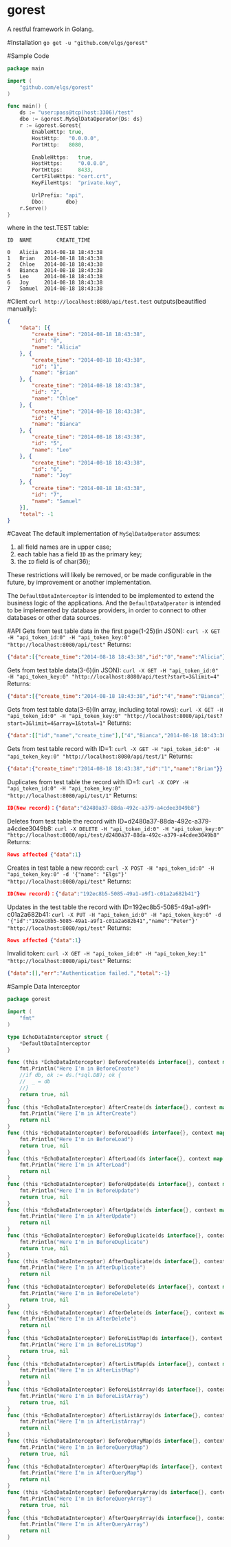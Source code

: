 gorest
======

A restful framework in Golang.

#Installation
`go get -u "github.com/elgs/gorest"`

#Sample Code
```go
package main

import (
	"github.com/elgs/gorest"
)

func main() {
	ds := "user:pass@tcp(host:3306)/test"
	dbo := &gorest.MySqlDataOperator{Ds: ds}
	r := &gorest.Gorest{
		EnableHttp: true,
		HostHttp:   "0.0.0.0",
		PortHttp:   8080,

		EnableHttps:   true,
		HostHttps:     "0.0.0.0",
		PortHttps:     8433,
		CertFileHttps: "cert.crt",
		KeyFileHttps:  "private.key",

		UrlPrefix: "api",
		Dbo:       dbo}
	r.Serve()
}
```
where in the test.TEST table:
```
ID	NAME		CREATE_TIME

0	Alicia	2014-08-18 18:43:38
1	Brian	2014-08-18 18:43:38
2	Chloe	2014-08-18 18:43:38
4	Bianca	2014-08-18 18:43:38
5	Leo		2014-08-18 18:43:38
6	Joy		2014-08-18 18:43:38
7	Samuel	2014-08-18 18:43:38
```

#Client
`curl http://localhost:8080/api/test.test`
outputs(beautified manually):
```json
{
	"data": [{
		"create_time": "2014-08-18 18:43:38",
		"id": "0",
		"name": "Alicia"
	}, {
		"create_time": "2014-08-18 18:43:38",
		"id": "1",
		"name": "Brian"
	}, {
		"create_time": "2014-08-18 18:43:38",
		"id": "2",
		"name": "Chloe"
	}, {
		"create_time": "2014-08-18 18:43:38",
		"id": "4",
		"name": "Bianca"
	}, {
		"create_time": "2014-08-18 18:43:38",
		"id": "5",
		"name": "Leo"
	}, {
		"create_time": "2014-08-18 18:43:38",
		"id": "6",
		"name": "Joy"
	}, {
		"create_time": "2014-08-18 18:43:38",
		"id": "7",
		"name": "Samuel"
	}],
	"total": -1
}
```

#Caveat
The default implementation of `MySqlDataOperator` assumes:

1. all field names are in upper case;
2. each table has a field `ID` as the primary key;
3. the `ID` field is of char(36);

These restrictions will likely be removed, or be made configurable in the 
future, by improvement or another implementation.

The `DefaultDataInterceptor` is intended to be implemented to extend the 
business logic of the applications. And the `DefaultDataOperator` is intended 
to be implemented by database providers, in order to connect to other databases
or other data sources.

#API
Gets from test table data in the first page(1-25)(in JSON):
```curl -X GET -H "api_token_id:0" -H "api_token_key:0" "http://localhost:8080/api/test"```
Returns:
```json
{"data":[{"create_time":"2014-08-18 18:43:38","id":"0","name":"Alicia"},{"create_time":"2014-08-18 18:43:38","id":"1","name":"Brian"},{"create_time":"2014-08-18 18:43:38","id":"2","name":"Chloe"},{"create_time":"2014-08-18 18:43:38","id":"4","name":"Bianca"},{"create_time":"2014-08-18 18:43:38","id":"5","name":"Leo"},{"create_time":"2014-08-18 18:43:38","id":"6","name":"Joy"},{"create_time":"2014-08-18 18:43:38","id":"7","name":"Samuel"}],"total":-1}
```

Gets from test table data(3-6)(in JSON):
```curl -X GET -H "api_token_id:0" -H "api_token_key:0" "http://localhost:8080/api/test?start=3&limit=4"```
Returns:
```json
{"data":[{"create_time":"2014-08-18 18:43:38","id":"4","name":"Bianca"},{"create_time":"2014-08-18 18:43:38","id":"5","name":"Leo"},{"create_time":"2014-08-18 18:43:38","id":"6","name":"Joy"},{"create_time":"2014-08-18 18:43:38","id":"7","name":"Samuel"}],"total":-1}
```

Gets from test table data(3-6)(In array, including total rows):
```curl -X GET -H "api_token_id:0" -H "api_token_key:0" "http://localhost:8080/api/test?start=3&limit=4&array=1&total=1"```
Returns:
```json
{"data":[["id","name","create_time"],["4","Bianca","2014-08-18 18:43:38"],["5","Leo","2014-08-18 18:43:38"],["6","Joy","2014-08-18 18:43:38"],["7","Samuel","2014-08-18 18:43:38"]],"total":7}
```

Gets from test table record with ID=1:
```curl -X GET -H "api_token_id:0" -H "api_token_key:0" "http://localhost:8080/api/test/1"```
Returns:
```json
{"data":{"create_time":"2014-08-18 18:43:38","id":"1","name":"Brian"}}
```

Duplicates from test table the record with ID=1:
```curl -X COPY -H "api_token_id:0" -H "api_token_key:0" "http://localhost:8080/api/test/1"```
Returns:
```json
ID(New record)：{"data":"d2480a37-88da-492c-a379-a4cdee3049b8"}
```

Deletes from test table the record  with ID=d2480a37-88da-492c-a379-a4cdee3049b8:
```curl -X DELETE -H "api_token_id:0" -H "api_token_key:0" "http://localhost:8080/api/test/d2480a37-88da-492c-a379-a4cdee3049b8"```
Returns:
```json
Rows affected {"data":1}
```

Creates in test table a new record:
```curl -X POST -H "api_token_id:0" -H "api_token_key:0" -d '{"name": "Elgs"}' "http://localhost:8080/api/test"```
Returns:
```json
ID(New record)：{"data":"192ec8b5-5085-49a1-a9f1-c01a2a682b41"}
```

Updates in the test table the record with ID=192ec8b5-5085-49a1-a9f1-c01a2a682b41:
```curl -X PUT -H "api_token_id:0" -H "api_token_key:0" -d '{"id":"192ec8b5-5085-49a1-a9f1-c01a2a682b41","name":"Peter"}' "http://localhost:8080/api/test"```
Returns:
```json
Rows affected {"data":1}
```

Invalid token:
```curl -X GET -H "api_token_id:0" -H "api_token_key:1" "http://localhost:8080/api/test"```
Returns:
```json
{"data":[],"err":"Authentication failed.","total":-1}
```

#Sample Data Interceptor
```go
package gorest

import (
	"fmt"
)

type EchoDataInterceptor struct {
	*DefaultDataInterceptor
}

func (this *EchoDataInterceptor) BeforeCreate(ds interface{}, context map[string]interface{}, data map[string]interface{}) (bool, error) {
	fmt.Println("Here I'm in BeforeCreate")
	//if db, ok := ds.(*sql.DB); ok {
	//	_ = db
	//}
	return true, nil
}
func (this *EchoDataInterceptor) AfterCreate(ds interface{}, context map[string]interface{}, data map[string]interface{}) error {
	fmt.Println("Here I'm in AfterCreate")
	return nil
}
func (this *EchoDataInterceptor) BeforeLoad(ds interface{}, context map[string]interface{}, id string) (bool, error) {
	fmt.Println("Here I'm in BeforeLoad")
	return true, nil
}
func (this *EchoDataInterceptor) AfterLoad(ds interface{}, context map[string]interface{}, data map[string]string) error {
	fmt.Println("Here I'm in AfterLoad")
	return nil
}
func (this *EchoDataInterceptor) BeforeUpdate(ds interface{}, context map[string]interface{}, oldData map[string]interface{}, data map[string]interface{}) (bool, error) {
	fmt.Println("Here I'm in BeforeUpdate")
	return true, nil
}
func (this *EchoDataInterceptor) AfterUpdate(ds interface{}, context map[string]interface{}, oldData map[string]interface{}, data map[string]interface{}) error {
	fmt.Println("Here I'm in AfterUpdate")
	return nil
}
func (this *EchoDataInterceptor) BeforeDuplicate(ds interface{}, context map[string]interface{}, oldData map[string]interface{}, data map[string]interface{}) (bool, error) {
	fmt.Println("Here I'm in BeforeDuplicate")
	return true, nil
}
func (this *EchoDataInterceptor) AfterDuplicate(ds interface{}, context map[string]interface{}, oldData map[string]interface{}, data map[string]interface{}) error {
	fmt.Println("Here I'm in AfterDuplicate")
	return nil
}
func (this *EchoDataInterceptor) BeforeDelete(ds interface{}, context map[string]interface{}, id string) (bool, error) {
	fmt.Println("Here I'm in BeforeDelete")
	return true, nil
}
func (this *EchoDataInterceptor) AfterDelete(ds interface{}, context map[string]interface{}, id string) error {
	fmt.Println("Here I'm in AfterDelete")
	return nil
}
func (this *EchoDataInterceptor) BeforeListMap(ds interface{}, context map[string]interface{}, where string, order string, start int64, limit int64, includeTotal bool) (bool, error) {
	fmt.Println("Here I'm in BeforeListMap")
	return true, nil
}
func (this *EchoDataInterceptor) AfterListMap(ds interface{}, context map[string]interface{}, data []map[string]string, total int64) error {
	fmt.Println("Here I'm in AfterListMap")
	return nil
}
func (this *EchoDataInterceptor) BeforeListArray(ds interface{}, context map[string]interface{}, where string, order string, start int64, limit int64, includeTotal bool) (bool, error) {
	fmt.Println("Here I'm in BeforeListArray")
	return true, nil
}
func (this *EchoDataInterceptor) AfterListArray(ds interface{}, context map[string]interface{}, data [][]string, total int64) error {
	fmt.Println("Here I'm in AfterListArray")
	return nil
}
func (this *EchoDataInterceptor) BeforeQueryMap(ds interface{}, context map[string]interface{}, sqlSelect string, sqlSelectCount string, start int64, limit int64, includeTotal bool) (bool, error) {
	fmt.Println("Here I'm in BeforeQuerytMap")
	return true, nil
}
func (this *EchoDataInterceptor) AfterQueryMap(ds interface{}, context map[string]interface{}, data []map[string]string, total int64) error {
	fmt.Println("Here I'm in AfterQueryMap")
	return nil
}
func (this *EchoDataInterceptor) BeforeQueryArray(ds interface{}, context map[string]interface{}, sqlSelect string, sqlSelectCount string, start int64, limit int64, includeTotal bool) (bool, error) {
	fmt.Println("Here I'm in BeforeQueryArray")
	return true, nil
}
func (this *EchoDataInterceptor) AfterQueryArray(ds interface{}, context map[string]interface{}, data [][]string, total int64) error {
	fmt.Println("Here I'm in AfterQueryArray")
	return nil
}
```
